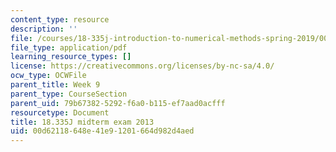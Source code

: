 ```yaml
---
content_type: resource
description: ''
file: /courses/18-335j-introduction-to-numerical-methods-spring-2019/00d62118648e41e91201664d982d4aed_MIT18_335JS19_exam13.pdf
file_type: application/pdf
learning_resource_types: []
license: https://creativecommons.org/licenses/by-nc-sa/4.0/
ocw_type: OCWFile
parent_title: Week 9
parent_type: CourseSection
parent_uid: 79b67382-5292-f6a0-b115-ef7aad0acfff
resourcetype: Document
title: 18.335J midterm exam 2013
uid: 00d62118-648e-41e9-1201-664d982d4aed
---
```

